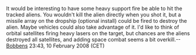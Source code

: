It would be interesting to have some heavy support fire be able to hit
the tracked aliens. You wouldn't kill the alien directly when you shot
it, but a missile array on the dropship (optional install) could be
fired to destroy the alien. Maybe vehicles could also take advantage of
it. I'd like to think of orbital satellites firing heavy lasers on the
target, but chances are the aliens destroyed all satellites, and adding
space combat seems a bit overkill.--[Bobbens](User:Bobbens "wikilink")
23:43, 10 February 2008 (CET)